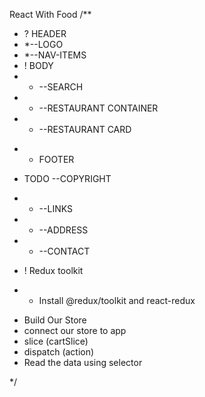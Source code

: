 React With Food
/\*\*

- ? HEADER
- \*--LOGO
- \*--NAV-ITEMS
- ! BODY
- - --SEARCH
- - --RESTAURANT CONTAINER
- - --RESTAURANT CARD

* - FOOTER

- TODO --COPYRIGHT
- - --LINKS
- - --ADDRESS
- - --CONTACT

- ! Redux toolkit
- - Install @redux/toolkit and react-redux

* Build Our Store
* connect our store to app
* slice (cartSlice)
* dispatch (action)
* Read the data using selector

\*/
